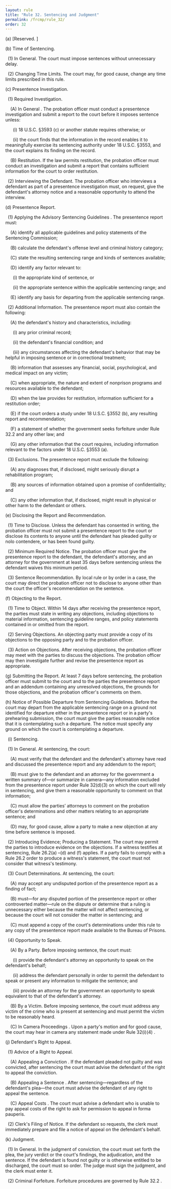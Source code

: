 ```yaml
---
layout: rule
title: "Rule 32. Sentencing and Judgment"
permalink: /frcmp/rule_32/
order: 32
---
```


(a) [Reserved. ]


(b) Time of Sentencing.


&nbsp;&nbsp;(1) In General. The court must impose sentences without unnecessary delay.


&nbsp;&nbsp;(2) Changing Time Limits. The court may, for good cause, change any time limits prescribed in this rule.


(c) Presentence Investigation.


&nbsp;&nbsp;(1) Required Investigation.


&nbsp;&nbsp;&nbsp;&nbsp;(A) In General . The probation officer must conduct a presentence investigation and submit a report to the court before it imposes sentence unless:


&nbsp;&nbsp;&nbsp;&nbsp;&nbsp;&nbsp;(i) 18 U.S.C. §3593 (c) or another statute requires otherwise; or


&nbsp;&nbsp;&nbsp;&nbsp;&nbsp;&nbsp;(ii) the court finds that the information in the record enables it to meaningfully exercise its sentencing authority under 18 U.S.C. §3553, and the court explains its finding on the record.


&nbsp;&nbsp;&nbsp;&nbsp;(B) Restitution. If the law permits restitution, the probation officer must conduct an investigation and submit a report that contains sufficient information for the court to order restitution.


&nbsp;&nbsp;(2) Interviewing the Defendant. The probation officer who interviews a defendant as part of a presentence investigation must, on request, give the defendant's attorney notice and a reasonable opportunity to attend the interview.


(d) Presentence Report.


&nbsp;&nbsp;(1) Applying the Advisory Sentencing Guidelines . The presentence report must:


&nbsp;&nbsp;&nbsp;&nbsp;(A) identify all applicable guidelines and policy statements of the Sentencing Commission;


&nbsp;&nbsp;&nbsp;&nbsp;(B) calculate the defendant's offense level and criminal history category;


&nbsp;&nbsp;&nbsp;&nbsp;(C) state the resulting sentencing range and kinds of sentences available;


&nbsp;&nbsp;&nbsp;&nbsp;(D) identify any factor relevant to:


&nbsp;&nbsp;&nbsp;&nbsp;&nbsp;&nbsp;(i) the appropriate kind of sentence, or


&nbsp;&nbsp;&nbsp;&nbsp;&nbsp;&nbsp;(ii) the appropriate sentence within the applicable sentencing range; and


&nbsp;&nbsp;&nbsp;&nbsp;(E) identify any basis for departing from the applicable sentencing range.


&nbsp;&nbsp;(2) Additional Information. The presentence report must also contain the following:


&nbsp;&nbsp;&nbsp;&nbsp;(A) the defendant's history and characteristics, including:


&nbsp;&nbsp;&nbsp;&nbsp;&nbsp;&nbsp;(i) any prior criminal record;


&nbsp;&nbsp;&nbsp;&nbsp;&nbsp;&nbsp;(ii) the defendant's financial condition; and


&nbsp;&nbsp;&nbsp;&nbsp;&nbsp;&nbsp;(iii) any circumstances affecting the defendant's behavior that may be helpful in imposing sentence or in correctional treatment;


&nbsp;&nbsp;&nbsp;&nbsp;(B) information that assesses any financial, social, psychological, and medical impact on any victim;


&nbsp;&nbsp;&nbsp;&nbsp;(C) when appropriate, the nature and extent of nonprison programs and resources available to the defendant;


&nbsp;&nbsp;&nbsp;&nbsp;(D) when the law provides for restitution, information sufficient for a restitution order;


&nbsp;&nbsp;&nbsp;&nbsp;(E) if the court orders a study under 18 U.S.C. §3552 (b), any resulting report and recommendation;


&nbsp;&nbsp;&nbsp;&nbsp;(F) a statement of whether the government seeks forfeiture under Rule 32.2 and any other law; and


&nbsp;&nbsp;&nbsp;&nbsp;(G) any other information that the court requires, including information relevant to the factors under 18 U.S.C. §3553 (a).


&nbsp;&nbsp;(3) Exclusions. The presentence report must exclude the following:


&nbsp;&nbsp;&nbsp;&nbsp;(A) any diagnoses that, if disclosed, might seriously disrupt a rehabilitation program;


&nbsp;&nbsp;&nbsp;&nbsp;(B) any sources of information obtained upon a promise of confidentiality; and


&nbsp;&nbsp;&nbsp;&nbsp;(C) any other information that, if disclosed, might result in physical or other harm to the defendant or others.


(e) Disclosing the Report and Recommendation.


&nbsp;&nbsp;(1) Time to Disclose. Unless the defendant has consented in writing, the probation officer must not submit a presentence report to the court or disclose its contents to anyone until the defendant has pleaded guilty or nolo contendere, or has been found guilty.


&nbsp;&nbsp;(2) Minimum Required Notice. The probation officer must give the presentence report to the defendant, the defendant's attorney, and an attorney for the government at least 35 days before sentencing unless the defendant waives this minimum period.


&nbsp;&nbsp;(3) Sentence Recommendation. By local rule or by order in a case, the court may direct the probation officer not to disclose to anyone other than the court the officer's recommendation on the sentence.


(f) Objecting to the Report.


&nbsp;&nbsp;(1) Time to Object. Within 14 days after receiving the presentence report, the parties must state in writing any objections, including objections to material information, sentencing guideline ranges, and policy statements contained in or omitted from the report.


&nbsp;&nbsp;(2) Serving Objections. An objecting party must provide a copy of its objections to the opposing party and to the probation officer.


&nbsp;&nbsp;(3) Action on Objections. After receiving objections, the probation officer may meet with the parties to discuss the objections. The probation officer may then investigate further and revise the presentence report as appropriate.


(g) Submitting the Report. At least 7 days before sentencing, the probation officer must submit to the court and to the parties the presentence report and an addendum containing any unresolved objections, the grounds for those objections, and the probation officer's comments on them.


(h) Notice of Possible Departure from Sentencing Guidelines. Before the court may depart from the applicable sentencing range on a ground not identified for departure either in the presentence report or in a party's prehearing submission, the court must give the parties reasonable notice that it is contemplating such a departure. The notice must specify any ground on which the court is contemplating a departure.


&nbsp;&nbsp;(i) Sentencing.


&nbsp;&nbsp;(1) In General. At sentencing, the court:


&nbsp;&nbsp;&nbsp;&nbsp;(A) must verify that the defendant and the defendant's attorney have read and discussed the presentence report and any addendum to the report;


&nbsp;&nbsp;&nbsp;&nbsp;(B) must give to the defendant and an attorney for the government a written summary of—or summarize in camera—any information excluded from the presentence report under Rule 32(d)(3) on which the court will rely in sentencing, and give them a reasonable opportunity to comment on that information;


&nbsp;&nbsp;&nbsp;&nbsp;(C) must allow the parties’ attorneys to comment on the probation officer's determinations and other matters relating to an appropriate sentence; and


&nbsp;&nbsp;&nbsp;&nbsp;(D) may, for good cause, allow a party to make a new objection at any time before sentence is imposed.


&nbsp;&nbsp;(2) Introducing Evidence; Producing a Statement. The court may permit the parties to introduce evidence on the objections. If a witness testifies at sentencing, Rule 26.2(a) –(d) and (f) applies. If a party fails to comply with a Rule 26.2 order to produce a witness's statement, the court must not consider that witness's testimony.


&nbsp;&nbsp;(3) Court Determinations. At sentencing, the court:


&nbsp;&nbsp;&nbsp;&nbsp;(A) may accept any undisputed portion of the presentence report as a finding of fact;


&nbsp;&nbsp;&nbsp;&nbsp;(B) must—for any disputed portion of the presentence report or other controverted matter—rule on the dispute or determine that a ruling is unnecessary either because the matter will not affect sentencing, or because the court will not consider the matter in sentencing; and


&nbsp;&nbsp;&nbsp;&nbsp;(C) must append a copy of the court's determinations under this rule to any copy of the presentence report made available to the Bureau of Prisons.


&nbsp;&nbsp;(4) Opportunity to Speak.


&nbsp;&nbsp;&nbsp;&nbsp;(A) By a Party. Before imposing sentence, the court must:


&nbsp;&nbsp;&nbsp;&nbsp;&nbsp;&nbsp;(i) provide the defendant's attorney an opportunity to speak on the defendant's behalf;


&nbsp;&nbsp;&nbsp;&nbsp;&nbsp;&nbsp;(ii) address the defendant personally in order to permit the defendant to speak or present any information to mitigate the sentence; and


&nbsp;&nbsp;&nbsp;&nbsp;&nbsp;&nbsp;(iii) provide an attorney for the government an opportunity to speak equivalent to that of the defendant's attorney.


&nbsp;&nbsp;&nbsp;&nbsp;(B) By a Victim. Before imposing sentence, the court must address any victim of the crime who is present at sentencing and must permit the victim to be reasonably heard.


&nbsp;&nbsp;&nbsp;&nbsp;(C) In Camera Proceedings . Upon a party's motion and for good cause, the court may hear in camera any statement made under Rule 32(i)(4) .


(j) Defendant's Right to Appeal.


&nbsp;&nbsp;(1) Advice of a Right to Appeal.


&nbsp;&nbsp;&nbsp;&nbsp;(A) Appealing a Conviction . If the defendant pleaded not guilty and was convicted, after sentencing the court must advise the defendant of the right to appeal the conviction.


&nbsp;&nbsp;&nbsp;&nbsp;(B) Appealing a Sentence . After sentencing—regardless of the defendant's plea—the court must advise the defendant of any right to appeal the sentence.


&nbsp;&nbsp;&nbsp;&nbsp;(C) Appeal Costs . The court must advise a defendant who is unable to pay appeal costs of the right to ask for permission to appeal in forma pauperis.


&nbsp;&nbsp;(2) Clerk's Filing of Notice. If the defendant so requests, the clerk must immediately prepare and file a notice of appeal on the defendant's behalf.


(k) Judgment.


&nbsp;&nbsp;(1) In General. In the judgment of conviction, the court must set forth the plea, the jury verdict or the court's findings, the adjudication, and the sentence. If the defendant is found not guilty or is otherwise entitled to be discharged, the court must so order. The judge must sign the judgment, and the clerk must enter it.


&nbsp;&nbsp;(2) Criminal Forfeiture. Forfeiture procedures are governed by Rule 32.2 .